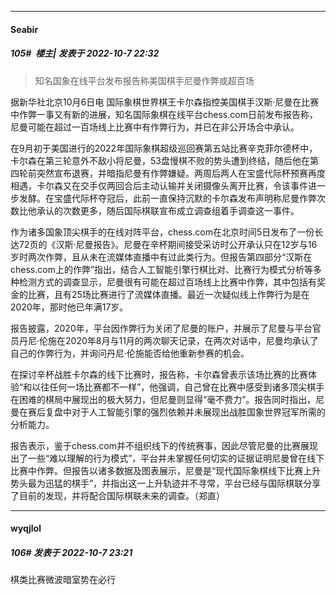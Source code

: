 

*****

####  Seabir  
##### 105#         楼主| 发表于 2022-10-7 22:32

<blockquote>知名国象在线平台发布报告称美国棋手尼曼作弊或超百场</blockquote>
据新华社北京10月6日电 国际象棋世界棋王卡尔森指控美国棋手汉斯·尼曼在比赛中作弊一事又有新的进展，知名国际象棋在线平台chess.com日前发布报告称，尼曼可能在超过一百场线上比赛中有作弊行为，并已在非公开场合中承认。

在9月初于美国进行的2022年国际象棋超级巡回赛第五站比赛辛克菲尔德杯中，卡尔森在第三轮意外不敌小将尼曼，53盘慢棋不败的势头遭到终结，随后他在第四轮前突然宣布退赛，并暗指尼曼有作弊嫌疑。两周后两人在宝盛代际杯预赛再度相遇，卡尔森又在交手仅两回合后主动认输并关闭摄像头离开比赛，令该事件进一步发酵。在宝盛代际杯夺冠后，此前一直保持沉默的卡尔森发布声明称尼曼作弊次数比他承认的次数更多，随后国际棋联宣布成立调查组着手调查这一事件。

作为诸多国象顶尖棋手的在线对阵平台，chess.com在北京时间5日发布了一份长达72页的《汉斯·尼曼报告》。尼曼在辛杯期间接受采访时公开承认只在12岁与16岁时两次作弊，且从未在流媒体直播中有过此类行为。但报告第四部分“汉斯在chess.com上的作弊”指出，结合人工智能引擎行棋比对、比赛行为模式分析等多种检测方式的调查显示，尼曼很有可能在超过百场线上比赛中作弊，其中包括有奖金的比赛，且有25场比赛进行了流媒体直播。最近一次疑似线上作弊行为是在2020年，那时他已年满17岁。

报告披露，2020年，平台因作弊行为关闭了尼曼的账户，并展示了尼曼与平台官员丹尼·伦施在2020年8月与11月的两次聊天记录，在两次对话中，尼曼均承认了自己的作弊行为，并询问丹尼·伦施能否给他重新参赛的机会。

在探讨辛杯战胜卡尔森的线下比赛时，报告称，卡尔森曾表示该场比赛的比赛体验“和以往任何一场比赛都不一样”，他强调，自己曾在比赛中感受到诸多顶尖棋手在困难的棋局中展现出的极大努力，但尼曼则显得“毫不费力”。报告同时指出，尼曼在赛后复盘中对于人工智能引擎的强烈依赖并未展现出战胜国象世界冠军所需的分析能力。

报告表示，鉴于chess.com并不组织线下的传统赛事，因此尽管尼曼的比赛展现出了一些“难以理解的行为模式”，平台并未掌握任何切实的证据证明尼曼曾在线下比赛中作弊。但报告以诸多数据及图表展示，尼曼是“现代国际象棋线下比赛上升势头最为迅猛的棋手”，并指出这一上升轨迹并不寻常，平台已经与国际棋联分享了目前的发现，并将配合国际棋联未来的调查。（郑直）



*****

####  wyqjlol  
##### 106#       发表于 2022-10-7 23:21

棋类比赛微波暗室势在必行

